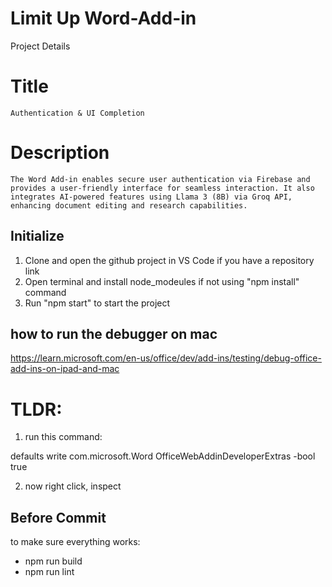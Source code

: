 # Limit Up Word-Add-in
Project Details
 # Title
    Authentication & UI Completion

 # Description
    The Word Add-in enables secure user authentication via Firebase and provides a user-friendly interface for seamless interaction. It also integrates AI-powered features using Llama 3 (8B) via Groq API, enhancing document editing and research capabilities.

## Initialize 
1. Clone and open the github project in VS Code if you have a repository link
2. Open terminal and install node_modeules if not using "npm install" command
3. Run "npm start" to start the project 


## how to run the debugger on mac
https://learn.microsoft.com/en-us/office/dev/add-ins/testing/debug-office-add-ins-on-ipad-and-mac

# TLDR:
1. run this command:
  
  defaults write com.microsoft.Word OfficeWebAddinDeveloperExtras -bool true

2. now right click, inspect

## Before Commit

to make sure everything works:

* npm run build
* npm run lint
